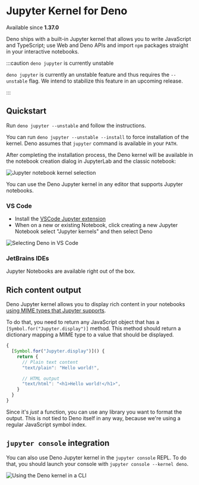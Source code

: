 # Jupyter Kernel for Deno

<p>
<span class="theme-doc-version-badge badge badge--secondary">
Available since <b>1.37.0</b>
</span>
</p>

Deno ships with a built-in Jupyter kernel that allows you to write JavaScript
and TypeScript; use Web and Deno APIs and import `npm` packages straight in your
interactive notebooks.

:::caution `deno jupyter` is currently unstable

`deno jupyter` is currently an unstable feature and thus requires the
`--unstable` flag. We intend to stabilize this feature in an upcoming release.

:::

## Quickstart

Run `deno jupyter --unstable` and follow the instructions.

You can run `deno jupyter --unstable --install` to force installation of the
kernel. Deno assumes that `jupyter` command is available in your `PATH`.

After completing the installation process, the Deno kernel will be available in
the notebook creation dialog in JupyterLab and the classic notebook:

![Jupyter notebook kernel selection](../images/jupyter_notebook.png)

You can use the Deno Jupyter kernel in any editor that supports Jupyter
notebooks.

### VS Code

- Install the
  [VSCode Jupyter extension](https://marketplace.visualstudio.com/items?itemName=ms-toolsai.jupyter)
- When on a new or existing Notebook, click creating a new Jupyter Notebook
  select "Jupyter kernels" and then select Deno

![Selecting Deno in VS Code](https://github.com/denoland/deno-docs/assets/836375/32f0ccc3-35f7-47e5-84f4-17c20a5b5732)

### JetBrains IDEs

Jupyter Notebooks are available right out of the box.

## Rich content output

Deno Jupyter kernel allows you to display rich content in your notebooks
[using MIME types that Jupyter supports](https://docs.jupyter.org/en/latest/reference/mimetype.html).

To do that, you need to return any JavaScript object that has a
`[Symbol.for("Jupyter.display")]` method. This method should return a dictionary
mapping a MIME type to a value that should be displayed.

```ts
{
  [Symbol.for("Jupyter.display")]() {
    return {
      // Plain text content
      "text/plain": "Hello world!",

      // HTML output
      "text/html": "<h1>Hello world!</h1>",
    }
  }
}
```

Since it's _just_ a function, you can use any library you want to format the
output. This is not tied to Deno itself in any way, because we're using a
regular JavaScript symbol index.

## `jupyter console` integration

You can also use Deno Jupyter kernel in the `jupyter console` REPL. To do that,
you should launch your console with `jupyter console --kernel deno`.

![Using the Deno kernel in a CLI](../images/jupyter-cli.gif)

